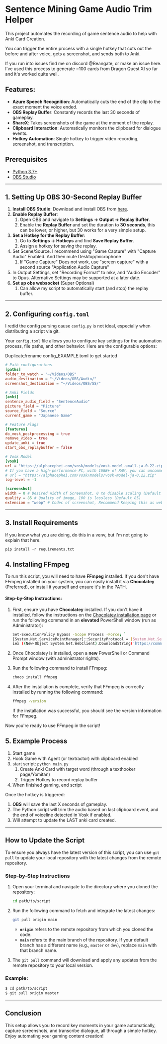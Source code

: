 # Sentence Mining Game Audio Trim Helper

This project automates the recording of game sentence audio to help with Anki Card Creation. 

You can trigger the entire process with a single hotkey that cuts out the before and after voice, gets a screenshot, and sends both to Anki.


If you run into issues find me on discord @Beangate, or make an issue here. I've used this process to generate ~100 cards from Dragon Quest XI so far and it's worked quite well.


## Features:
- **Azure Speech Recognition**: Automatically cuts the end of the clip to the exact moment the voice ended.
- **OBS Replay Buffer**: Constantly records the last 30 seconds of gameplay.
- **ShareX**: Takes screenshots of the game at the moment of the replay.
- **Clipboard Interaction**: Automatically monitors the clipboard for dialogue events.
- **Hotkey Automation**: Single hotkey to trigger video recording, screenshot, and transcription.

## Prerequisites

- [Python 3.7+](https://www.python.org/downloads/)
- [OBS Studio](https://obsproject.com/)

---

## 1. Setting Up OBS 30-Second Replay Buffer

1. **Install OBS Studio**: Download and install OBS from [here](https://obsproject.com/).
2. **Enable Replay Buffer**:
   1. Open OBS and navigate to **Settings → Output → Replay Buffer**.
   2. Enable the **Replay Buffer** and set the duration to **30 seconds**, this can be lower, or higher, but 30 works for a very simple setup.
3. **Set a Hotkey for the Replay Buffer**:
   1. Go to **Settings → Hotkeys** and find **Save Replay Buffer**.
   2. Assign a hotkey for saving the replay.
4. Set Scene/Source. I recommend using "Game Capture" with "Capture Audio" Enabled. And then mute Desktop/microphone
   1. If "Game Capture" Does not work, use "screen capture" with a second source "Application Audio Capture"
5. In Output Settings, set "Recording Format" to mkv, and "Audio Encoder" to Opus. Alternative Settings may be supported at a later date.
6. **Set up obs websocket** (Super Optional)
    1. Can allow my script to automatically start (and stop) the replay buffer.

---

## 2. Configuring `config.toml`

I redid the config parsing cause `config.py` is not ideal, especially when distributing a script via git.

Your `config.toml` file allows you to configure key settings for the automation process, file paths, and other behavior. Here are the configurable options:

Duplicate/rename config_EXAMPLE.toml to get started

```toml
# Path configurations
[paths]
folder_to_watch = "~/Videos/OBS"
audio_destination = "~/Videos/OBS/Audio/"
screenshot_destination = "~/Videos/OBS/SS/"

# Anki Fields
[anki]
sentence_audio_field = "SentenceAudio"
picture_field = "Picture"
source_field = "Source"
current_game = "Japanese Game"

# Feature Flags
[features]
do_vosk_postprocessing = true
remove_video = true
update_anki = true
start_obs_replaybuffer = false

# Vosk Model
[vosk]
url = "https://alphacephei.com/vosk/models/vosk-model-small-ja-0.22.zip"
# If you have a high-performance PC, with 16GB+ of RAM, you can uncomment and use this model:
# url = "https://alphacephei.com/vosk/models/vosk-model-ja-0.22.zip"
log-level = -1

[screenshot]
width = 0 # Desired Width of Screenshot, 0 to disable scaling (Default 0)
quality = 85 # Quality of image, 100 is lossless (Default 85)
extension = "webp" # Codec of screenshot, Recommend Keeping this as webp (Default webp)
```

---

## 3. Install Requirements

If you know what you are doing, do this in a venv, but I'm not going to explain that here.

`pip install -r requirements.txt`

## 4. Installing FFmpeg

To run this script, you will need to have **FFmpeg** installed. If you don't have FFmpeg installed on your system, you can easily install it via **Chocolatey** (Preferred), or install it yourself and ensure it's in the PATH.

#### Step-by-Step Instructions:

1. First, ensure you have **Chocolatey** installed. If you don't have it installed, follow the instructions on the [Chocolatey installation page](https://chocolatey.org/install) or run the following command in an **elevated** PowerShell window (run as Administrator):
   
   ```bash
   Set-ExecutionPolicy Bypass -Scope Process -Force; `
   [System.Net.ServicePointManager]::SecurityProtocol = [System.Net.ServicePointManager]::SecurityProtocol -bor 3072; `
   iex ((New-Object System.Net.WebClient).DownloadString('https://community.chocolatey.org/install.ps1'))
   ```

2. Once Chocolatey is installed, open a **new** PowerShell or Command Prompt window (with administrator rights).

3. Run the following command to install FFmpeg:

   ```bash
   choco install ffmpeg
   ```

4. After the installation is complete, verify that FFmpeg is correctly installed by running the following command:

   ```bash
   ffmpeg -version
   ```

   If the installation was successful, you should see the version information for FFmpeg.

Now you're ready to use FFmpeg in the script!


## 5. Example Process

1. Start game
2. Hook Game with Agent (or textractor) with clipboard enabled
3. start script: `python main.py`
   1. Create Anki Card with target word (through a texthooker page/Yomitan)
   2. Trigger Hotkey to record replay buffer
4. When finished gaming, end script

Once the hotkey is triggered:
1. **OBS** will save the last X seconds of gameplay.
2. The Python script will trim the audio based on last clipboard event, and the end of voiceline detected in Vosk if enabled.
3. Will attempt to update the LAST anki card created.

---

## How to Update the Script

To ensure you always have the latest version of this script, you can use `git pull` to update your local repository with the latest changes from the remote repository.

### Step-by-Step Instructions

1. Open your terminal and navigate to the directory where you cloned the repository:
    ```bash
    cd path/to/script
    ```

2. Run the following command to fetch and integrate the latest changes:
    ```bash
    git pull origin main
    ```

    - **`origin`** refers to the remote repository from which you cloned the code.
    - **`main`** refers to the main branch of the repository. If your default branch has a different name (e.g., `master` or `dev`), replace `main` with that branch name.

3. The `git pull` command will download and apply any updates from the remote repository to your local version.

### Example:

```bash
$ cd path/to/script
$ git pull origin master
```

---

## Conclusion

This setup allows you to record key moments in your game automatically, capture screenshots, and transcribe dialogue, all through a simple hotkey. Enjoy automating your gaming content creation!
